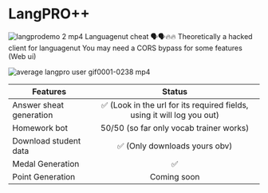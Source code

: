 # LangPRO++
![langprodemo 2 mp4](https://github.com/Alpha-404/LangPRO/assets/63340001/540f4439-4be9-4c06-ba82-a74f1222c8c4)
Languagenut cheat 🗣️🗣️🔥🔥
Theoretically a hacked client for languagenut
You may need a CORS bypass for some features
(Web ui)

![average langpro user gif0001-0238 mp4](https://github.com/Alpha-404/LangPRO/assets/63340001/6c0ba928-3c85-4538-b10c-449fd327d8dc)



| Features      |         Status      |
| ------------- |:-------------:|
| Answer sheat generation     | ✅ (Look in the url for its required fields, using it will log you out) |
| Homework bot      | 50/50 (so far only vocab trainer works)     |
| Download student data | ✅    (Only downloads yours obv)   |
| Medal Generation | ✅ |
| Point Generation | Coming soon |

